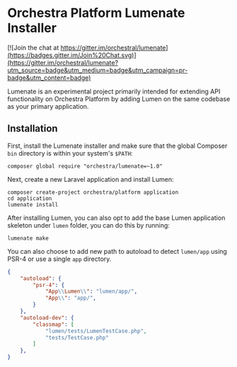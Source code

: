 Orchestra Platform Lumenate Installer
==============

[![Join the chat at https://gitter.im/orchestral/lumenate](https://badges.gitter.im/Join%20Chat.svg)](https://gitter.im/orchestral/lumenate?utm_source=badge&utm_medium=badge&utm_campaign=pr-badge&utm_content=badge)

Lumenate is an experimental project primarily intended for extending API functionality on Orchestra Platform by adding Lumen on the same codebase as your primary application.

## Installation

First, install the Lumenate installer and make sure that the global Composer `bin` directory is within your system's `$PATH`:

    composer global require "orchestra/lumenate=~1.0"

Next, create a new Laravel application and install Lumen:

    composer create-project orchestra/platform application
    cd application
    lumenate install

After installing Lumen, you can also opt to add the base Lumen application skeleton under `lumen` folder, you can do this by running:

    lumenate make

You can also choose to add new path to autoload to detect `lumen/app` using PSR-4 or use a single `app` directory.

```json
{
    "autoload": {
        "psr-4": {
            "App\\Lumen\\": "lumen/app/",
            "App\\": "app/",
        }
    },
    "autoload-dev": {
        "classmap": [
            "lumen/tests/LumenTestCase.php",
            "tests/TestCase.php"
        ]
    },
}
```
